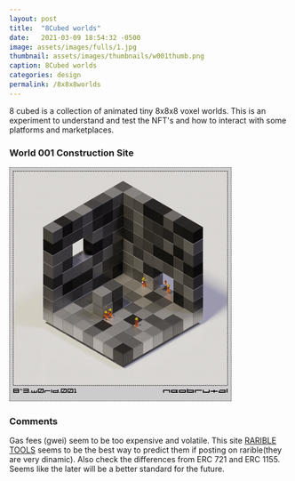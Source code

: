 ```yaml
---
layout: post
title:  "8Cubed worlds"
date:   2021-03-09 18:54:32 -0500
image: assets/images/fulls/1.jpg
thumbnail: assets/images/thumbnails/w001thumb.png
caption: 8Cubed worlds
categories: design
permalink: /8x8x8worlds
---
```


8 cubed is a collection of animated tiny 8x8x8 voxel worlds. This is an experiment to understand and test the NFT's and how to interact with some platforms and marketplaces.

### World 001 Construction Site

![8x8x8 World #1](/assets/images/w001.gif)

### Comments

Gas fees (gwei) seem to be too expensive and volatile.
This site [RARIBLE TOOLS](https://tools.gravityenterprises.co.za/#/Cost) seems to be the best way to predict them if posting on rarible(they are very dinamic). Also check the differences from ERC 721 and ERC 1155. Seems like the later will be a better standard for the future.
 
